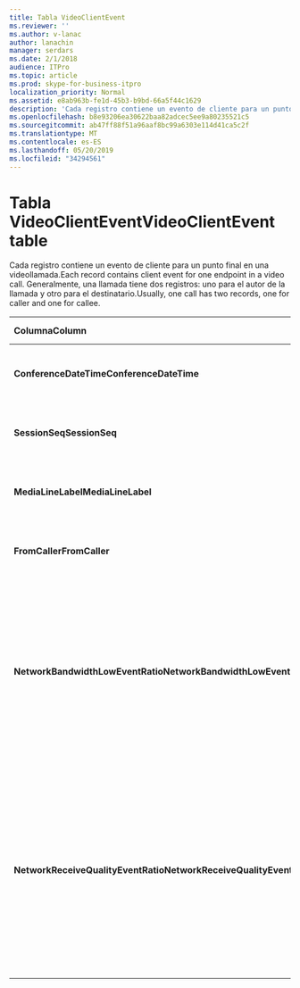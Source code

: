 ```yaml
---
title: Tabla VideoClientEvent
ms.reviewer: ''
ms.author: v-lanac
author: lanachin
manager: serdars
ms.date: 2/1/2018
audience: ITPro
ms.topic: article
ms.prod: skype-for-business-itpro
localization_priority: Normal
ms.assetid: e8ab963b-fe1d-45b3-b9bd-66a5f44c1629
description: 'Cada registro contiene un evento de cliente para un punto final en una videollamada. Generalmente, una llamada tiene dos registros: uno para el autor de la llamada y otro para el destinatario.'
ms.openlocfilehash: b8e93206ea30622baa82adcec5ee9a80235521c5
ms.sourcegitcommit: ab47ff88f51a96aaf8bc99a6303e114d41ca5c2f
ms.translationtype: MT
ms.contentlocale: es-ES
ms.lasthandoff: 05/20/2019
ms.locfileid: "34294561"
---
```

# <a name="videoclientevent-table"></a><span data-ttu-id="787be-104">Tabla VideoClientEvent</span><span class="sxs-lookup"><span data-stu-id="787be-104">VideoClientEvent table</span></span>
 
<span data-ttu-id="787be-105">Cada registro contiene un evento de cliente para un punto final en una videollamada.</span><span class="sxs-lookup"><span data-stu-id="787be-105">Each record contains client event for one endpoint in a video call.</span></span> <span data-ttu-id="787be-106">Generalmente, una llamada tiene dos registros: uno para el autor de la llamada y otro para el destinatario.</span><span class="sxs-lookup"><span data-stu-id="787be-106">Usually, one call has two records, one for caller and one for callee.</span></span>
  
|<span data-ttu-id="787be-107">**Columna**</span><span class="sxs-lookup"><span data-stu-id="787be-107">**Column**</span></span>|<span data-ttu-id="787be-108">**Tipo de datos**</span><span class="sxs-lookup"><span data-stu-id="787be-108">**Data Type**</span></span>|<span data-ttu-id="787be-109">**Clave o índice**</span><span class="sxs-lookup"><span data-stu-id="787be-109">**Key/Index**</span></span>|<span data-ttu-id="787be-110">**Detalles**</span><span class="sxs-lookup"><span data-stu-id="787be-110">**Details**</span></span>|
|:-----|:-----|:-----|:-----|
|<span data-ttu-id="787be-111">**ConferenceDateTime**</span><span class="sxs-lookup"><span data-stu-id="787be-111">**ConferenceDateTime**</span></span> <br/> |<span data-ttu-id="787be-112">datetime</span><span class="sxs-lookup"><span data-stu-id="787be-112">datetime</span></span>  <br/> |<span data-ttu-id="787be-113">Primary</span><span class="sxs-lookup"><span data-stu-id="787be-113">Primary</span></span>  <br/> |<span data-ttu-id="787be-114">Se hace referencia a ella desde la [tabla MediaLine](medialine-0.md).</span><span class="sxs-lookup"><span data-stu-id="787be-114">Referenced from the [MediaLine table](medialine-0.md).</span></span>  <br/> |
|<span data-ttu-id="787be-115">**SessionSeq**</span><span class="sxs-lookup"><span data-stu-id="787be-115">**SessionSeq**</span></span> <br/> |<span data-ttu-id="787be-116">int</span><span class="sxs-lookup"><span data-stu-id="787be-116">int</span></span>  <br/> |<span data-ttu-id="787be-117">Primary</span><span class="sxs-lookup"><span data-stu-id="787be-117">Primary</span></span>  <br/> |<span data-ttu-id="787be-118">Se hace referencia a ella desde la [tabla MediaLine](medialine-0.md).</span><span class="sxs-lookup"><span data-stu-id="787be-118">Referenced from the [MediaLine table](medialine-0.md).</span></span>  <br/> |
|<span data-ttu-id="787be-119">**MediaLineLabel**</span><span class="sxs-lookup"><span data-stu-id="787be-119">**MediaLineLabel**</span></span> <br/> |<span data-ttu-id="787be-120">tinyint</span><span class="sxs-lookup"><span data-stu-id="787be-120">tinyint</span></span>  <br/> |<span data-ttu-id="787be-121">Primary</span><span class="sxs-lookup"><span data-stu-id="787be-121">Primary</span></span>  <br/> |<span data-ttu-id="787be-122">Se hace referencia a ella desde la [tabla MediaLine](medialine-0.md).</span><span class="sxs-lookup"><span data-stu-id="787be-122">Referenced from the [MediaLine table](medialine-0.md).</span></span>  <br/> |
|<span data-ttu-id="787be-123">**FromCaller**</span><span class="sxs-lookup"><span data-stu-id="787be-123">**FromCaller**</span></span> <br/> |<span data-ttu-id="787be-124">bit</span><span class="sxs-lookup"><span data-stu-id="787be-124">bit</span></span>  <br/> |<span data-ttu-id="787be-125">Primary</span><span class="sxs-lookup"><span data-stu-id="787be-125">Primary</span></span>  <br/> |<span data-ttu-id="787be-126">0: datos del destinatario de la llamada</span><span class="sxs-lookup"><span data-stu-id="787be-126">0: Callee's data</span></span>  <br/> <span data-ttu-id="787be-127">1: datos del autor de la llamada</span><span class="sxs-lookup"><span data-stu-id="787be-127">1: Caller's data</span></span>  <br/> |
|<span data-ttu-id="787be-128">**NetworkBandwidthLowEventRatio**</span><span class="sxs-lookup"><span data-stu-id="787be-128">**NetworkBandwidthLowEventRatio**</span></span> <br/> || <br/> |<span data-ttu-id="787be-129">Porcentaje de sesión el evento LowBandwidth se activó por el estado "incorrecto".</span><span class="sxs-lookup"><span data-stu-id="787be-129">Percentage of session the LowBandwidth event was fired for 'Bad' state.</span></span> <span data-ttu-id="787be-130">El ancho de banda disponible es insuficiente para una experiencia de voz aceptable.</span><span class="sxs-lookup"><span data-stu-id="787be-130">The available bandwidth is insufficient for an acceptable voice experience.</span></span>  <br/> |
|<span data-ttu-id="787be-131">**NetworkReceiveQualityEventRatio**</span><span class="sxs-lookup"><span data-stu-id="787be-131">**NetworkReceiveQualityEventRatio**</span></span> <br/> || <br/> |<span data-ttu-id="787be-132">Porcentaje de sesión el evento ReceiveSendQuality se activó por el estado "incorrecto".</span><span class="sxs-lookup"><span data-stu-id="787be-132">Percentage of session the ReceiveSendQuality event was fired for 'Bad' state.</span></span>  <br/> <span data-ttu-id="787be-133">La calidad de la red en términos de vibración o pérdida de paquetes es grave y afecta la calidad de audio que se recibe.</span><span class="sxs-lookup"><span data-stu-id="787be-133">Network quality in terms of jitter or packet loss is severe and impacts the quality of audio being received.</span></span>  <br/> |
   

